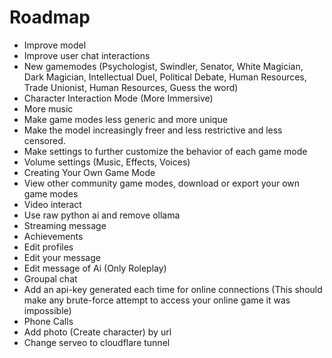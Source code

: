 # Roadmap
- Improve model
- Improve user chat interactions
- New gamemodes (Psychologist, Swindler, Senator, White Magician, Dark Magician, Intellectual Duel, Political Debate, Human Resources, Trade Unionist, Human Resources, Guess the word)
- Character Interaction Mode (More Immersive)
- More music
- Make game modes less generic and more unique
- Make the model increasingly freer and less restrictive and less censored.
- Make settings to further customize the behavior of each game mode
- Volume settings (Music, Effects, Voices)
- Creating Your Own Game Mode
- View other community game modes, download or export your own game modes
- Video interact
- Use raw python ai and remove ollama
- Streaming message
- Achievements
- Edit profiles
- Edit your message
- Edit message of Ai (Only Roleplay)
- Groupal chat
- Add an api-key generated each time for online connections (This should make any brute-force attempt to access your online game it was impossible)
- Phone Calls
- Add photo (Create character) by url
- Change serveo to cloudflare tunnel
